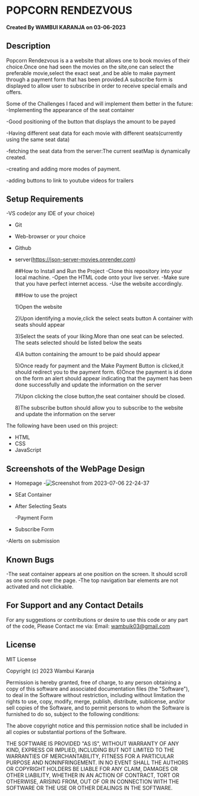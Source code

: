   # POPCORN RENDEZVOUS

#### Created By WAMBUI KARANJA on 03-06-2023



## Description

Popcorn Rendezvous is a a website that allows one to book movies of their choice.Once one had seen the movies on the site,one can select the preferable movie,select the exact seat ,and be able to make payment through a payment form that has been provided.A subscribe form is displayed to allow user to subscribe in order to receive special emails and offers.

Some of the Challenges I faced and will implement them better in the future:
 -Implementing the appearance of the seat container
 
 -Good positioning of the button that displays the amount to be payed
 
 -Having different seat data for each movie with different seats(currently using the same seat data)
 
 -fetching the seat data from the server:The current seatMap is dynamically created.
 
 -creating and adding more modes of payment.
 
 -adding buttons to link to youtube videos for trailers
 

## Setup Requirements
-VS code(or any IDE of your choice)
- Git
- Web-browser or your choice
- Github
- server(https://json-server-movies.onrender.com)

  ##How to Install and Run the Project
  -Clone this repository into your local machine.
  -Open the HTML code onto your live server.
  -Make sure that you have perfect internet access.
  -Use the website accordingly.
  
  
  ##How to use the project
  
  1)Open the website
  
  2)Upon identifying a movie,click the select seats button
  A container with seats should appear
  
  3)Select the seats of your liking.More than one seat can be selected.
  The seats selected should be listed below the seats
  
  4)A button  containing the amount to  be paid should appear
  
  5)Once ready for payment and the Make Payment Button is clicked,it should redirect you to the payment form.
  6)Once the payment is id done on the form an alert should appear indicating that the payment has been done successfully and update the information on the server
  
  7)Upon clicking the close button,the seat container should be closed.
  
  8)The subscribe button should allow you to subscribe to the website and update the information on the server
  
The following have been used on this project:

- HTML
- CSS
- JavaScript





## Screenshots of the WebPage Design

- Homepage
-![Screenshot from 2023-07-06 22-24-37](https://github.com/karanja03/phase-1-project/assets/134950124/967ecc30-f4b8-48d9-8de4-9e1279c9cd82)


 

- SEat Container

  

- After Selecting Seats

  

  -Payment Form

 

- Subscribe Form

  

-Alerts on submission


## Known Bugs

-The seat container appears at one position on the screen. It should scroll as one scrolls over the page.
-The  top navigation bar elements are not activated and not clickable.

## For Support and any Contact Details
For any suggestions or contributions or desire to use this code or any part of the code,
Please Contact me via:
 Email: wambuik03@gmail.com

## License

MIT License

Copyright (c) 2023  Wambui Karanja

Permission is hereby granted, free of charge, to any person obtaining a copy
of this software and associated documentation files (the "Software"), to deal
in the Software without restriction, including without limitation the rights
to use, copy, modify, merge, publish, distribute, sublicense, and/or sell
copies of the Software, and to permit persons to whom the Software is
furnished to do so, subject to the following conditions:

The above copyright notice and this permission notice shall be included in all
copies or substantial portions of the Software.

THE SOFTWARE IS PROVIDED "AS IS", WITHOUT WARRANTY OF ANY KIND, EXPRESS OR
IMPLIED, INCLUDING BUT NOT LIMITED TO THE WARRANTIES OF MERCHANTABILITY,
FITNESS FOR A PARTICULAR PURPOSE AND NONINFRINGEMENT. IN NO EVENT SHALL THE
AUTHORS OR COPYRIGHT HOLDERS BE LIABLE FOR ANY CLAIM, DAMAGES OR OTHER
LIABILITY, WHETHER IN AN ACTION OF CONTRACT, TORT OR OTHERWISE, ARISING FROM,
OUT OF OR IN CONNECTION WITH THE SOFTWARE OR THE USE OR OTHER DEALINGS IN THE
SOFTWARE.



